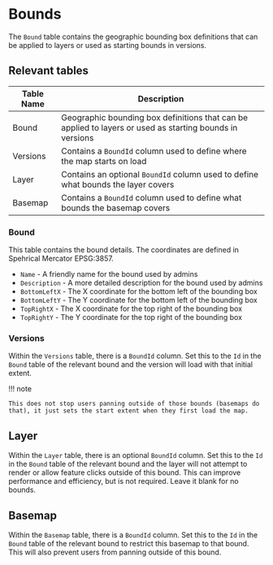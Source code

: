 # Bounds

The `Bound` table contains the geographic bounding box definitions that can be applied to layers or used as starting bounds in versions.

## Relevant tables

| Table Name                        | Description                          |
| --------------------------------- | ------------------------------------ |
| Bound                             | Geographic bounding box definitions that can be applied to layers or used as starting bounds in versions |
| Versions                          | Contains a `BoundId` column used to define where the map starts on load |
| Layer                             | Contains an optional `BoundId` column used to define what bounds the layer covers |
| Basemap                           | Contains a `BoundId` column used to define what bounds the basemap covers |

### Bound

This table contains the bound details. The coordinates are defined in Spehrical Mercator EPSG:3857.

- `Name` - A friendly name for the bound used by admins
- `Description` - A more detailed description for the bound used by admins
- `BottomLeftX` - The X coordinate for the bottom left of the bounding box
- `BottomLeftY` - The Y coordinate for the bottom left of the bounding box
- `TopRightX` - The X coordinate for the top right of the bounding box
- `TopRightY` - The Y coordinate for the top right of the bounding box

### Versions

Within the `Versions` table, there is a `BoundId` column. Set this to the `Id` in the `Bound` table of the relevant bound and the version will load with that initial extent. 

!!! note

    This does not stop users panning outside of those bounds (basemaps do that), it just sets the start extent when they first load the map.


## Layer

Within the `Layer` table, there is an optional `BoundId` column. Set this to the `Id` in the `Bound` table of the relevant bound and the layer will not attempt to render or allow feature clicks outside of this bound. This can improve performance and efficiency, but is not required. Leave it blank for no bounds.

## Basemap

Within the `Basemap` table, there is a `BoundId` column. Set this to the `Id` in the `Bound` table of the relevant bound to restrict this basemap to that bound. This will also prevent users from panning outside of this bound. 
